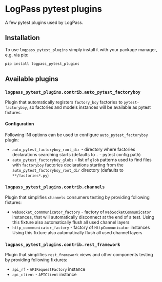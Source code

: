 # LogPass pytest plugins

A few pytest plugins used by LogPass.

## Installation

To use `logpass_pytest_plugins` simply install it with your package manager,
e.g. via pip:

```bash
pip install logpass_pytest_plugins
```

## Available plugins

### `logpass_pytest_plugins.contrib.auto_pytest_factoryboy`

Plugin that automatically registers `factory_boy` factories to
`pytest-factoryboy`, so factories and models instances will be available
as pytest fixtures.

#### Configuration

Following INI options can be used to configure `auto_pytest_factoryboy` plugin:

+ `auto_pytest_factoryboy_root_dir` - directory where factories declarations
  searching starts (defaults to `.` - pytest config path)
+ `auto_pytest_factoryboy_globs` - list of `glob` patterns used to find files
  with `factoryboy` factories declarations starting from the
  `auto_pytest_factoryboy_root_dir` directory (defaults to `**/factories*.py`)

### `logpass_pytest_plugins.contrib.channels`

Plugin that simplifies `channels` consumers testing by providing following
fixtures:

+ `websocket_commmunicator_factory` - factory of `WebSocketCommunicator`
  instances, that will automatically disconnect at the end of a test.
  Using this fixture also automatically flush all used channel layers
+ `http_commmunicator_factory` - factory of `HttpCommunicator`
  instances Using this fixture also automatically flush all used
  channel layers

### `logpass_pytest_plugins.contrib.rest_framework`

Plugin that simplifies `rest_framework` views and other components testing
by providing following fixtures:

+ `api_rf` - `APIRequestFactory` instance
+ `api_client` - `APIClient` instance

